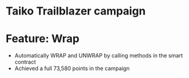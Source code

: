 ﻿# Taiko Trailblazer campaign

 # Feature: Wrap
 - Automatically WRAP and UNWRAP by calling methods in the smart contract
 - Achieved a full 73,580 points in the campaign
